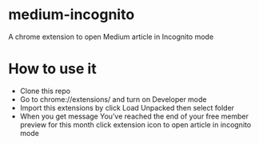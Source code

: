 # medium-incognito
A chrome extension to open Medium article in Incognito mode

# How to use it
- Clone this repo
- Go to chrome://extensions/ and turn on Developer mode
- Import this extensions by click Load Unpacked then select folder
- When you get message You’ve reached the end of your free member preview for this month click extension icon to open article in incognito mode
